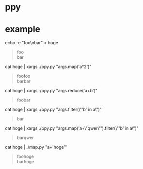 # ppy

# example
echo -e "foo\nbar" > hoge
>foo<br>
>bar

cat hoge | xargs ./ppy.py "args.map('a*2')"
>foofoo</br>
>barbar

cat hoge | xargs ./ppy.py "args.reduce('a+b')"
>foobar

cat hoge | xargs ./ppy.py "args.filter(\\"'b' in a\\")"
>bar

cat hoge | xargs ./ppy.py "args.map('a+\\"qwer\\"').filter(\\"'b' in a\\")"
>barqwer

cat hoge | ./map.py "a+'hoge'"
>foohoge</br>
>barhoge

